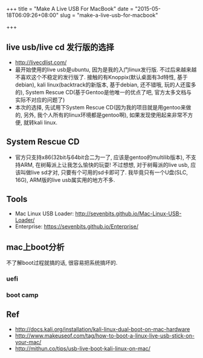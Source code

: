 +++
title = "Make A Live USB For MacBook"
date = "2015-05-18T06:09:26+08:00"
slug = "make-a-live-usb-for-macbook"

+++

## live usb/live cd 发行版的选择
* <http://livecdlist.com/>
* 最开始使用的live usb是ubuntu, 因为是我的入门linux发行版. 不过后来越来越不喜欢这个不稳定的发行版了. 接触的有Knoppix(默认桌面有3d特性, 基于debian), kali linux(backtrack的新版本, 基于debian, 还不错哦, 玩的人还蛮多的), System Rescue CD(基于Gentoo是他唯一的优点了吧, 官方太多文档与实际不对应的问题了)
* 本次的选择, 先试用下System Rescue CD(因为我的项目就是用gentoo来做的, 另外, 我个人所有的linux环境都是gentoo啊), 如果发现使用起来非常不方便, 就转kali linux.

## System Rescue CD
* 官方只支持x86(32bit与64bit合二为一了, 应该是gentoo的multilib版本), 不支持ARM, 在树莓派上让我怎么愉快的玩耍! 不过想想, 对于树莓派的live usb, 应该叫做live sd才对, 只要有个可用的sd卡即可了. 我毕竟只有一个U盘(SLC, 16G), ARM版的live usb属实用的地方不多.

## Tools
* Mac Linux USB Loader: <http://sevenbits.github.io/Mac-Linux-USB-Loader/>
* Enterprise: <https://sevenbits.github.io/Enterprise/>

## mac上boot分析

不了解boot过程就搞的话, 很容易把系统搞坏的.

### uefi
### boot camp

## Ref
* <http://docs.kali.org/installation/kali-linux-dual-boot-on-mac-hardware>
* <http://www.makeuseof.com/tag/how-to-boot-a-linux-live-usb-stick-on-your-mac/>
* <http://mithun.co/tips/usb-live-boot-kali-linux-on-mac/>